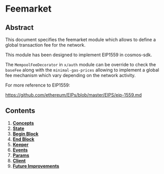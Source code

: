 <!--
order: 0
title: Feemarket Overview
parent:
  title: "feemarket"
-->

# Feemarket

## Abstract

This document specifies the feemarket module which allows to define a global transaction fee for the network.

This module has been designed to implement EIP1559 in cosmos-sdk.

The `MempoolFeeDecorator` in `x/auth` module can be override to check the `baseFee` along with the `minimal-gas-prices` allowing to implement a global fee mechanism which vary depending on the network activity. 

For more reference to EIP1559:

https://github.com/ethereum/EIPs/blob/master/EIPS/eip-1559.md



## Contents

1. **[Concepts](01_concepts.md)**
2. **[State](02_state.md)**
3. **[Begin Block](03_begin_block.md)**
4. **[End Block](04_end_block.md)**
5. **[Keeper](05_keeper.md)**
6. **[Events](06_events.md)**
7. **[Params](07_params.md)**
8. **[Client](08_client.md)**
9. **[Future Improvements](09_future_improvements.md)**